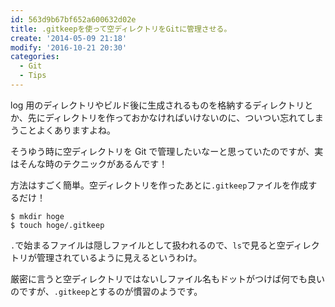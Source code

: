 ```yaml
---
id: 563d9b67bf652a600632d02e
title: .gitkeepを使って空ディレクトリをGitに管理させる。
create: '2014-05-09 21:18'
modify: '2016-10-21 20:30'
categories:
  - Git
  - Tips
---
```


log 用のディレクトリやビルド後に生成されるものを格納するディレクトリとか、先にディレクトリを作っておかなければいけないのに、ついつい忘れてしまうことよくありますよね。

そうゆう時に空ディレクトリを Git で管理したいなーと思っていたのですが、実はそんな時のテクニックがあるんです！

方法はすごく簡単。空ディレクトリを作ったあとに`.gitkeep`ファイルを作成するだけ！

    $ mkdir hoge
    $ touch hoge/.gitkeep

`.`で始まるファイルは隠しファイルとして扱われるので、`ls`で見ると空ディレクトリが管理されているように見えるというわけ。

厳密に言うと空ディレクトリではないしファイル名もドットがつけば何でも良いのですが、`.gitkeep`とするのが慣習のようです。

<!-- more -->
